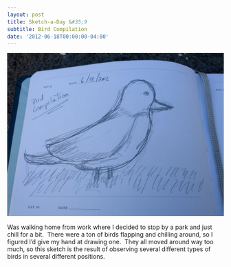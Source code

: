 ```yaml
---
layout: post
title: Sketch-a-Day &#35;9
subtitle: Bird Compilation
date: '2012-06-18T00:00:00-04:00'
---
```

![](/assets/images/sketches/sad9-bird-compilation.jpg)

Was walking home from work where I decided to stop by a park and just chill for a bit.  There were a ton of birds flapping and chilling around, so I figured I’d give my hand at drawing one.  They all moved around way too much, so this sketch is the result of observing several different types of birds in several different positions.
